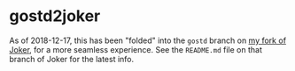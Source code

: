 # gostd2joker

As of 2018-12-17, this has been "folded" into the `gostd` branch on [my fork of Joker](https://github.com/jcburley/joker.git), for a more seamless experience. See the `README.md` file on that branch of Joker for the latest info.
